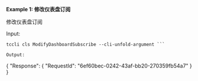 **Example 1: 修改仪表盘订阅**

修改仪表盘订阅

Input: 

```
tccli cls ModifyDashboardSubscribe --cli-unfold-argument ```

Output: 
```
{
    "Response": {
        "RequestId": "6ef60bec-0242-43af-bb20-270359fb54a7"
    }
}
```

